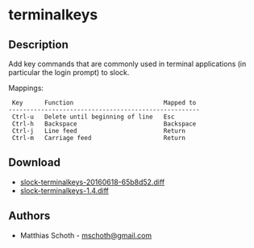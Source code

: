 terminalkeys
============

Description
-----------
Add key commands that are commonly used in terminal applications 
(in particular the login prompt) to slock.

Mappings:

	 Key      Function                         Mapped to
	-----------------------------------------------------
	 Ctrl-u   Delete until beginning of line   Esc
	 Ctrl-h   Backspace                        Backspace
	 Ctrl-j   Line feed                        Return
	 Ctrl-m   Carriage feed                    Return


Download
--------
* [slock-terminalkeys-20160618-65b8d52.diff](slock-terminalkeys-20160618-65b8d52.diff)
* [slock-terminalkeys-1.4.diff](slock-terminalkeys-1.4.diff)

Authors
-------
* Matthias Schoth - mschoth@gmail.com

